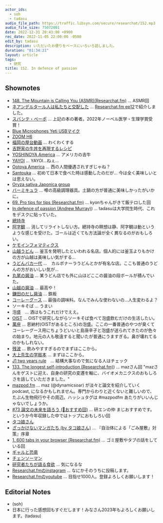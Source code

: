 ```yaml
---
actor_ids:
  - soh
  - tadasu
audio_file_path: https://traffic.libsyn.com/secure/researchat/152.mp3 
audio_file_size: 75072081
date: 2022-12-31 20:43:00 +0900
rec_date: 2022-11-05 22:00:00 -0500
edit_by: tadasu
description: いただいたお便りをベースにいろいろ話しました。
duration: "01:34:21"
layout: article
tags:
  - 研究
title: 152. In defence of passion
---
```


## Shownotes
- [148. The Mountain is Calling You (ASMR)(Researchat.fm)](https://researchat.fm/episode/148) ... ASMR回
- [ネアンデルタール人は私たちと交配した](https://www.amazon.co.jp/dp/B00Y9HETV6/?tag=researchatf04-22) ... [Researchat.fm ep12](https://researchat.fm/episode/12)で紹介しました。
- [スバンテ・ペーポ](https://ja.wikipedia.org/wiki/%E3%82%B9%E3%83%90%E3%83%B3%E3%83%86%E3%83%BB%E3%83%9A%E3%83%BC%E3%83%9C) ... 上記の本の著者。2022年ノーベル医学・生理学賞受賞！
- [Blue Microphones Yeti USBマイク](https://www.amazon.co.jp/dp/B01JZ6H6VU/?tag=researchatf04-22)
- [ZOOM H6](https://www.amazon.co.jp/dp/B0863BQ1ZW/?tag=researchatf04-22)
- [福岡の屋台動画](https://www.youtube.com/watch?v=8i9SU1DSYJY&ab_channel=Japanesefoodcraftsman) ... わくわくする
- [吉野家の牛丼を再現するレシピ](https://kumiko-jp.com/archives/75547.html)
- [YOSHINOYA America](https://www.yoshinoyaamerica.com/) ... アメリカの吉牛
- [YAYOI](https://www.yayoi-us.com/) ... YAYOI...ねぇ...
- [Ootoya America](https://ootoya.us/) ... 西の人間優遇されすぎじゃね？
- [Santouka](https://www.santouka.co.jp/en/shop-foreign/usa/foreign01-011) ... 初めて日本で食べた時は感動したのだが... 今は全く美味しいとは思えない。
- [Oryza sativa Japonica group](https://www.ncbi.nlm.nih.gov/Taxonomy/Browser/wwwtax.cgi?mode=info&id=39947)
- [バーミキュラ](https://www.amazon.co.jp/dp/B076WBR6R2?tag=researchatf04-22) ... 噂の高級調理器具。土鍋の方が普通に美味しかったがいかに。
- [69. Pro tips for tips (Researchat.fm)](https://researchat.fm/episode/69) ... kyonちゃんがきて飯テロした回
- [In defence of passion (Andrew Murray)](https://www.cell.com/current-biology/pdf/S0960-9822(06)00127-8.pdf)) ... tadasuは大学院生時代、これをデスクに貼っていた。
- [總持寺](https://www.sojiji.jp/)
- [阿字観](https://www.itijyoin.or.jp/shukubou/ajikan.html) ... 消してリライトしない方。總持寺の瞑想は静、阿字観は動というような感じを受けた。ゴールは近くても方法論が全く異なるのがおもしろい。
- [ケモインフォマティクス](https://ja.wikipedia.org/wiki/%E3%82%B1%E3%83%A2%E3%82%A4%E3%83%B3%E3%83%95%E3%82%A9%E3%83%9E%E3%83%86%E3%82%A3%E3%82%AF%E3%82%B9)
- [山越うどん](https://yamagoeudon.com/) ... 釜玉を発明したといわれる名店。個人的には釜玉よりもかけの方が山越は美味しい気がする...
- [うどんバカ一代](http://www.udonbakaichidai.co.jp/) ...　カルボナーラうどんとかが有名な店。ここも普通のうどんの方がおいしい気が...
- [丸尾の醤油](https://www.amazon.co.jp/dp/B00O0E9KEY?tag=researchatf04-22) ... 某うどん店でも外に山ほどここの醤油の段ボールが積んでいた。
- [山越の醤油](https://www.amazon.co.jp/dp/B00B1ZHVQY?tag=researchatf04-22) ... 最高や！
- [鎌田のだし醤油](https://www.amazon.co.jp/dp/B01AR4BJB2?tag=researchatf04-22) ... 鉄板
- [コーレーグース](https://www.amazon.co.jp/dp/B0050HJQD0?tag=researchatf04-22) ... 最強の調味料。なんでみんな使わないの...人生変わるよ？
- ソーキそば ... うまい
- 泡盛　... 酒はもうこれだけでええ。
- [OIST](https://www.oist.jp/) ... OISTで研究しながらソーキそば食べて泡盛飲むだけの生活したい。
- [萬座](https://manza.jp/) ... 恩納村(OISTがあるところ)の泡盛。ここの一番普通のやつが臭くてコーレーグース用にちょうどいいと島唐辛子と泡盛が送られてきたのが色々の始まり。地元の人も敬遠すると聞いたが普通にうますぎる。鼻が壊れてるのかもしれない。
- [残波](https://www.zanpa.co.jp/) ... 飲みやすすぎるのでまずはここから。
- [大上先生の学振本](https://www.amazon.co.jp/dp/4065231078?tag=researchatf04-22) ... まずはここから。
- [J1 two years rule](https://travel.state.gov/content/travel/en/us-visas/study/exchange/waiver-of-the-exchange-visitor.html)　... 結構大事なので気になる人はチェック
- [133. The longest self-introduction (Researchat.fm)](https://researchat.fm/episode/133)) ... mazさん回 "mazさんをゲストに迎え、自身の研究の変遷を軸に、バイオメカニクスのおもしろさを話していただきました。"
- [mazpod.fm](https://podcasts.apple.com/us/podcast/mazpod-fm/id1637276391) ... maz (@dynamicsoar) が淡々と論文を紹介していく podcast, になるかもしれません。専門からわりと近くないと難しいので、たぶん生物飛行やその周辺。ハッシュタグは #mazpodfm あたりがいいんじゃないでしょうか。
- [#73 論文の未来を語ろう (🔬おすすめ回)](https://anchor.fm/ken-en-no-naka/episodes/73-e1d9uf5) ... 研エンの仲 まじおすすめです。というか今年収録した中ではトップにおもしろい回
- [タコ娘さん](https://twitter.com/yahootakomusume)
- [ざっかけないマンガたち (by タコ娘さん)](https://anchor.fm/u6e0bu8c37u7950u4ecb/episodes/ep-e1f570v) ... 『自治体による「ごみ屋敷」対策』序章 
- [1. 600 tabs in your browser (Researchat.fm)](https://researchat.fm/episode/1) ... ゴミ屋敷やタブの話をしている回
- [ギャルと恐竜](https://www.amazon.co.jp/dp/4065152038?tag=researchatf04-22)
- [チェンソーマン](https://www.amazon.co.jp/gp/product/B09P3Y9JYK?tag=researchatf04-22)
- [研究者たちが語る食欲](https://www.amazon.co.jp/dp/4763137921?tag=researchatf04-22) ... 気になるな
- [Researchat.fmのinstagram](https://www.instagram.com/researchat.fm/) ... なにかそのうちに投稿します。
- [Researchat.fmのyoutube](https://www.youtube.com/@researchatfm6398) ... 目指せ1000人。登録よろしくお願いします！


## Editorial Notes
- (soh)
- 日本に行った感想回もすぐだします！みなさん2023年もよろしくお願いします。(tadasu)

